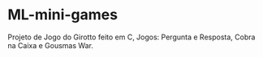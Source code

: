 # ML-mini-games
Projeto de Jogo do Girotto feito em C, Jogos:  Pergunta e Resposta, Cobra na Caixa e Gousmas War.

